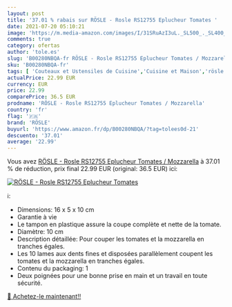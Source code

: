 ```yaml
---
layout: post
title: '37.01 % rabais sur RÖSLE - Rosle RS12755 Eplucheur Tomates '
date: 2021-07-20 05:10:21
image: 'https://m.media-amazon.com/images/I/31SRuAzI3uL._SL500_._SL400_.jpg'
comments: true
category: ofertas
author: 'tole.es'
slug: 'B00280NBQA-fr RÖSLE - Rosle RS12755 Eplucheur Tomates / Mozzarella'
sku: 'B00280NBQA-fr'
tags: [ 'Couteaux et Ustensiles de Cuisine','Cuisine et Maison','rösle','Éplucheurs', ]
actualPrice: 22.99 EUR
currency: EUR
price: 22.99
comparePrice: 36.5 EUR
prodname: 'RÖSLE - Rosle RS12755 Eplucheur Tomates / Mozzarella'
country: 'fr'
flag: '🇫🇷'
brand: 'RÖSLE'
buyurl: 'https://www.amazon.fr/dp/B00280NBQA/?tag=tolees0d-21'
descuento: '37.01'
average: '22.99'
---
```


Vous avez [RÖSLE - Rosle RS12755 Eplucheur Tomates / Mozzarella](https://www.amazon.fr/dp/B00280NBQA/?tag=tolees0d-21)  à  37.01 % de réduction, prix final  22.99 EUR (original: 36.5 EUR) ici:

[![RÖSLE - Rosle RS12755 Eplucheur Tomates ](https://m.media-amazon.com/images/I/31SRuAzI3uL._SL500_._SL400_.jpg)](https://www.amazon.fr/dp/B00280NBQA/?tag=tolees0d-21)

ℹ️:

- Dimensions: 16 x 5 x 10 cm
- Garantie à vie
- Le tampon en plastique assure la coupe complète et nette de la tomate.
- Diamètre: 10 cm
- Description détaillée: Pour couper les tomates et la mozzarella en tranches égales.
- Les 10 lames aux dents fines et disposées parallèlement coupent les tomates et la mozzarella en tranches égales.
- Contenu du packaging: 1
- Deux poignées pour une bonne prise en main et un travail en toute sécurité.

[🛒 Achetez-le maintenant!!](https://www.amazon.fr/dp/B00280NBQA/?tag=tolees0d-21)
